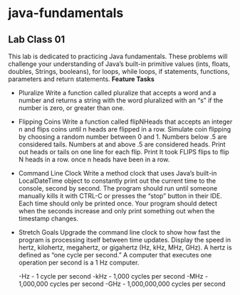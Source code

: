 # java-fundamentals

## Lab Class 01
This lab is dedicated to practicing Java fundamentals. These problems will challenge your understanding of Java’s built-in primitive values (ints, floats, doubles, Strings, booleans), for loops, while loops, if statements, functions, parameters and return statements.
**Feature Tasks**
- Pluralize
  Write a function called pluralize that accepts a word and a number and returns a string with the word pluralized with an “s” if the number is zero, or greater than one.
- Flipping Coins
  Write a function called flipNHeads that accepts an integer n and flips coins until n heads are flipped in a row. Simulate coin flipping by choosing a random number between 0 and 1. Numbers below .5 are considered tails. Numbers at and above .5 are considered heads. Print out heads or tails on one line for each flip. Print It took FLIPS flips to flip N heads in a row. once n heads have been in a row.
- Command Line Clock
  Write a method clock that uses Java’s built-in LocalDateTime object to constantly print out the current time to the console, second by second. The program should run until someone manually kills it with CTRL-C or presses the “stop” button in their IDE. Each time should only be printed once. Your program should detect when the seconds increase and only print something out when the timestamp changes.
- Stretch Goals
  Upgrade the command line clock to show how fast the program is processing itself between time updates. Display the speed in hertz, kilohertz, megahertz, or gigahertz (Hz, kHz, MHz, GHz). A hertz is defined as “one cycle per second.” A computer that executes one operation per second is a 1 Hz computer.

  -Hz - 1 cycle per second
  -kHz - 1,000 cycles per second
  -MHz - 1,000,000 cycles per second
  -GHz - 1,000,000,000 cycles per second
